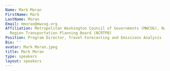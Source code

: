 ```yaml
---
Name: Mark Moran
FirstName: Mark
LastName: Moran
Email: mmoran@mwcog.org
Affiliation: Metropolitan Washington Council of Governments (MWCOG), National Capital
  Region Transportation Planning Board (NCRTPB)
Position: Program Director, Travel Forecasting and Emissions Analysis
Bio: ''
avatar: Mark Moran.jpeg
title: Mark Moran
type: speakers
layout: speakers
---
```

